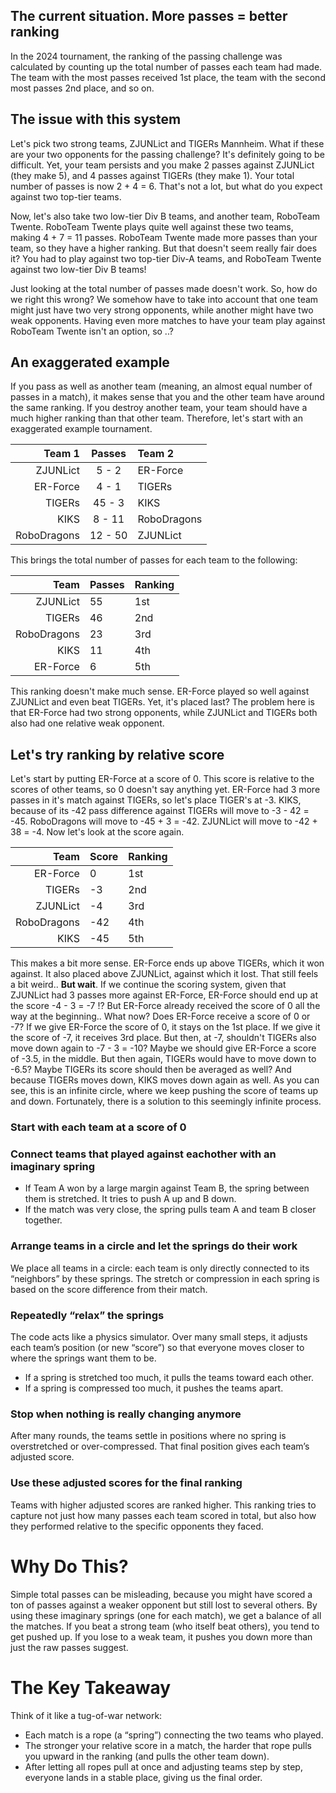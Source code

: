 ## The current situation. More passes = better ranking
In the 2024 tournament, the ranking of the passing challenge was calculated by counting up the total number of passes each team had made. The team with the most passes received 1st place, the team with the second most passes 2nd place, and so on. 

## The issue with this system
Let's pick two strong teams, ZJUNLict and TIGERs Mannheim. What if these are your two opponents for the passing challenge? It's definitely going to be difficult. Yet, your team persists and you make 2 passes against ZJUNLict (they make 5), and 4 passes against TIGERs (they make 1). Your total number of passes is now 2 + 4 = 6. That's not a lot, but what do you expect against two top-tier teams. 

Now, let's also take two low-tier Div B teams, and another team, RoboTeam Twente. RoboTeam Twente plays quite well against these two teams, making 4 + 7 = 11 passes. RoboTeam Twente made more passes than your team, so they have a higher ranking. But that doesn't seem really fair does it? You had to play against two top-tier Div-A teams, and RoboTeam Twente against two low-tier Div B teams! 

Just looking at the total number of passes made doesn't work. So, how do we right this wrong? We somehow have to take into account that one team might just have two very strong opponents, while another might have two weak opponents. Having even more matches to have your team play against RoboTeam Twente isn't an option, so ..?

## An exaggerated example
If you pass as well as another team (meaning, an almost equal number of passes in a match), it makes sense that you and the other team have around the same ranking. If you destroy another team, your team should have a much higher ranking than that other team. Therefore, let's start with an exaggerated example tournament.

Team 1 | Passes | Team 2
---: | :---: | :--- 
ZJUNLict | 5 - 2 | ER-Force
ER-Force | 4 - 1 | TIGERs
TIGERs | 45 - 3 | KIKS
KIKS | 8 - 11 | RoboDragons
RoboDragons | 12 - 50 | ZJUNLict

This brings the total number of passes for each team to the following:

Team | Passes | Ranking
---: | --- | ---
ZJUNLict    | 55 | 1st
TIGERs      | 46 | 2nd
RoboDragons | 23 | 3rd
KIKS        | 11 | 4th
ER-Force    |  6 | 5th
 
This ranking doesn't make much sense. ER-Force played so well against ZJUNLict and even beat TIGERs. Yet, it's placed last? The problem here is that ER-Force had two strong opponents, while ZJUNLict and TIGERs both also had one relative weak opponent.  

## Let's try ranking by relative score
Let's start by putting ER-Force at a score of 0. This score is relative to the scores of other teams, so 0 doesn't say anything yet. ER-Force had 3 more passes in it's match against TIGERs, so let's place TIGER's at -3. KIKS, because of its -42 pass difference against TIGERs will move to -3 - 42 = -45. RoboDragons will move to -45 + 3 = -42. ZJUNLict will move to -42 + 38 = -4. Now let's look  at the score again.

Team | Score | Ranking
---: | --- | ---
ER-Force    |  0 | 1st
TIGERs      | -3 | 2nd
ZJUNLict    | -4 | 3rd
RoboDragons | -42 | 4th
KIKS        | -45 | 5th

This makes a bit more sense. ER-Force ends up above TIGERs, which it won against. It also placed above ZJUNLict, against which it lost. That still feels a bit weird.. **But wait**. If we continue the scoring system, given that ZJUNLict had 3 passes more against ER-Force, ER-Force should end up at the score -4 - 3 = -7 !? But ER-Force already received the score of 0 all the way at the beginning.. What now? Does ER-Force receive a score of 0 or -7? If we give ER-Force the score of 0, it stays on the 1st place. If we give it the score of -7, it receives 3rd place. But then, at -7, shouldn't TIGERs also move down again to -7 - 3 = -10? Maybe we should give ER-Force a score of -3.5, in the middle. But then again, TIGERs would have to move down to -6.5? Maybe TIGERs its score should then be averaged as well? And because TIGERs moves down, KIKS moves down again as well. As you can see, this is an infinite circle, where we keep pushing the score of teams up and down. Fortunately, there is a solution to this seemingly infinite process. 






### Start with each team at a score of 0

### Connect teams that played against eachother with an imaginary spring
- If Team A won by a large margin against Team B, the spring between them is stretched. It tries to push A up and B down.
- If the match was very close, the spring pulls team A and team B closer together.

### Arrange teams in a circle and let the springs do their work
We place all teams in a circle: each team is only directly connected to its “neighbors” by these springs. The stretch or compression in each spring is based on the score difference from their match.

### Repeatedly “relax” the springs
The code acts like a physics simulator. Over many small steps, it adjusts each team’s position (or new “score”) so that everyone moves closer to where the springs want them to be.
- If a spring is stretched too much, it pulls the teams toward each other.
- If a spring is compressed too much, it pushes the teams apart.

### Stop when nothing is really changing anymore
After many rounds, the teams settle in positions where no spring is overstretched or over-compressed. That final position gives each team’s adjusted score.

### Use these adjusted scores for the final ranking
Teams with higher adjusted scores are ranked higher. This ranking tries to capture not just how many passes each team scored in total, but also how they performed relative to the specific opponents they faced.

# Why Do This?

Simple total passes can be misleading, because you might have scored a ton of passes against a weaker opponent but still lost to several others.
By using these imaginary springs (one for each match), we get a balance of all the matches. If you beat a strong team (who itself beat others), you tend to get pushed up. If you lose to a weak team, it pushes you down more than just the raw passes suggest.

# The Key Takeaway

Think of it like a tug-of-war network:

- Each match is a rope (a “spring”) connecting the two teams who played.
- The stronger your relative score in a match, the harder that rope pulls you upward in the ranking (and pulls the other team down).
- After letting all ropes pull at once and adjusting teams step by step, everyone lands in a stable place, giving us the final order.